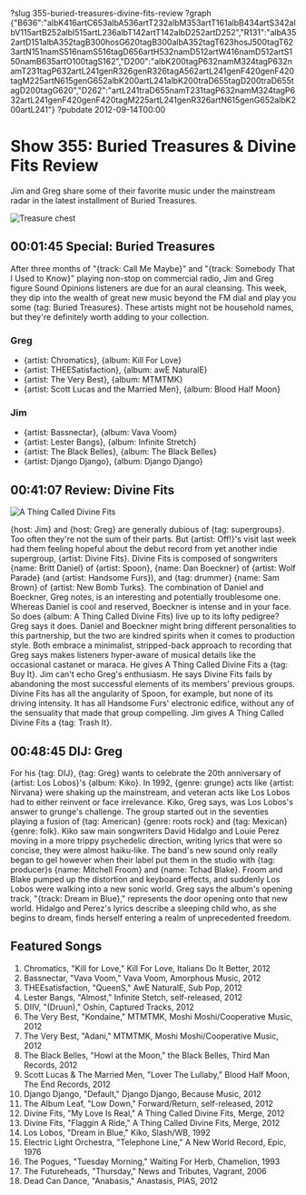 ?slug 355-buried-treasures-divine-fits-review
?graph {"B636":"albK416artC653albA536artT232albM353artT161albB434artS342albV115artB252albI515artL236albT142artT142albD252artD252","R131":"albA352artD151albA352tagB300hosG620tagB300albA352tagT623hosJ500tagT623artN151namS516namS516tagD656artH532namD512artW416namD512artS150namB635artO100tagS162","D200":"albK200tagP632namM324tagP632namT231tagP632artL241genR326genR326tagA562artL241genF420genF420tagM225artN615genG652albK200artL241albK200traD655tagD200traD655tagD200tagG620","D262":"artL241traD655namT231tagP632namM324tagP632artL241genF420genF420tagM225artL241genR326artN615genG652albK200artL241"}
?pubdate 2012-09-14T00:00

# Show 355: Buried Treasures & Divine Fits Review
Jim and Greg share some of their favorite music under the mainstream radar in the latest installment of Buried Treasures.

![Treasure chest](http://static.soundopinions.org/images/buriedtreasures/goldcoins.jpg)

## 00:01:45 Special: Buried Treasures
After three months of "{track: Call Me Maybe}" and "{track: Somebody That I Used to Know}" playing non-stop on commercial radio, Jim and Greg figure Sound Opinions listeners are due for an aural cleansing. This week, they dip into the wealth of great new music beyond the FM dial and play you some {tag: Buried Treasures}. These artists might not be household names, but they're definitely worth adding to your collection.

### Greg
- {artist: Chromatics}, {album: Kill For Love}
- {artist: THEESatisfaction}, {album: awE NaturalE}
- {artist: The Very Best}, {album: MTMTMK}
- {artist: Scott Lucas and the Married Men}, {album: Blood Half Moon}

### Jim
- {artist: Bassnectar}, {album: Vava Voom}
- {artist: Lester Bangs}, {album: Infinite Stretch}
- {artist: The Black Belles}, {album: The Black Belles}
- {artist: Django Django}, {album: Django Django}

## 00:41:07 Review: Divine Fits
![A Thing Called Divine Fits](http://is2.mzstatic.com/image/thumb/Music/v4/63/d4/b4/63d4b41b-18d0-93bc-32d0-fd6af55f18fc/source/600x600bb.jpg "540104503/540147194")

{host: Jim} and {host: Greg} are generally dubious of {tag: supergroups}. Too often they're not the sum of their parts. But {artist: Off!}'s visit last week had them feeling hopeful about the debut record from yet another indie supergroup, {artist: Divine Fits}. Divine Fits is composed of songwriters {name: Britt Daniel} of {artist: Spoon}, {name: Dan Boeckner} of {artist: Wolf Parade} (and {artist: Handsome Furs}), and {tag: drummer} {name: Sam Brown} of {artist: New Bomb Turks}. The combination of Daniel and Boeckner, Greg notes, is an interesting and potentially troublesome one. Whereas Daniel is cool and reserved, Boeckner is intense and in your face. So does {album: A Thing Called Divine Fits} live up to its lofty pedigree? Greg says it does. Daniel and Boeckner might bring different personalities to this partnership, but the two are kindred spirits when it comes to production style. Both embrace a minimalist, stripped-back approach to recording that Greg says makes listeners hyper-aware of musical details like the occasional castanet or maraca. He gives A Thing Called Divine Fits a {tag: Buy It}. Jim can't echo Greg's enthusiasm. He says Divine Fits fails by abandoning the most successful elements of its members' previous groups. Divine Fits has all the angularity of Spoon, for example, but none of its driving intensity. It has all Handsome Furs' electronic edifice, without any of the sensuality that made that group compelling. Jim gives A Thing Called Divine Fits a {tag: Trash It}.

## 00:48:45 DIJ: Greg
For his {tag: DIJ}, {tag: Greg} wants to celebrate the 20th anniversary of {artist: Los Lobos}'s {album: Kiko}. In 1992, {genre: grunge} acts like {artist: Nirvana} were shaking up the mainstream, and veteran acts like Los Lobos had to either reinvent or face irrelevance. Kiko, Greg says, was Los Lobos's answer to grunge's challenge. The group started out in the seventies playing a fusion of {tag: American} {genre: roots rock} and {tag: Mexican} {genre: folk}. Kiko saw main songwriters David Hidalgo and Louie Perez moving in a more trippy psychedelic direction, writing lyrics that were so concise, they were almost haiku-like. The band's new sound only really began to gel however when their label put them in the studio with {tag: producer}s {name: Mitchell Froom} and {name: Tchad Blake}. Froom and Blake pumped up the distortion and keyboard effects, and suddenly Los Lobos were walking into a new sonic world. Greg says the album's opening track, "{track: Dream in Blue}," represents the door opening onto that new world. Hidalgo and Perez's lyrics describe a sleeping child who, as she begins to dream, finds herself entering a realm of unprecedented freedom.

## Featured Songs
1. Chromatics, "Kill for Love," Kill For Love, Italians Do It Better, 2012
2. Bassnectar, "Vava Voom," Vava Voom, Amorphous Music, 2012
3. THEEsatisfaction, "QueenS," AwE NaturalE, Sub Pop, 2012
4. Lester Bangs, "Almost," Infinite Stetch, self-released, 2012
5. DIIV, "(Druun)," Oshin, Captured Tracks, 2012
6. The Very Best, "Kondaine," MTMTMK, Moshi Moshi/Cooperative Music, 2012
7. The Very Best, "Adani," MTMTMK, Moshi Moshi/Cooperative Music, 2012
8. The Black Belles, "Howl at the Moon," the Black Belles, Third Man Records, 2012
9. Scott Lucas & The Married Men, "Lover The Lullaby," Blood Half Moon, The End Records, 2012
10. Django Django, "Default," Django Django, Because Music, 2012
11. The Album Leaf, "Low Down," Forward/Return, self-released, 2012
12. Divine Fits, "My Love Is Real," A Thing Called Divine Fits, Merge, 2012
13. Divine Fits, "Flaggin A Ride," A Thing Called Divine Fits, Merge, 2012
14. Los Lobos, "Dream in Blue," Kiko, Slash/WB, 1992
15. Electric Light Orchestra, "Telephone Line," A New World Record, Epic, 1976
16. The Pogues, "Tuesday Morning," Waiting For Herb, Chamelion, 1993
17. The Futureheads, "Thursday," News and Tributes,  Vagrant, 2006
18. Dead Can Dance, "Anabasis," Anastasis, PIAS, 2012

